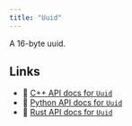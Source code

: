 ```yaml
---
title: "Uuid"
---
```


A 16-byte uuid.


## Links
 * 🌊 [C++ API docs for `Uuid`](https://ref.rerun.io/docs/cpp/stable/structrerun_1_1datatypes_1_1Uuid.html?speculative-link)
 * 🐍 [Python API docs for `Uuid`](https://ref.rerun.io/docs/python/stable/common/datatypes?speculative-link#rerun.datatypes.Uuid)
 * 🦀 [Rust API docs for `Uuid`](https://docs.rs/rerun/latest/rerun/datatypes/struct.Uuid.html?speculative-link)


